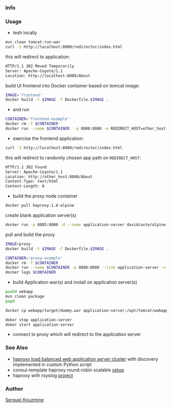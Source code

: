 ### Info

### Usage
* tesh locally
```sh
mvn clean tomcat:run-war
curl -I http://localhost:8080/redirector/index.html
```
this will redirect to application:
```sh
HTTP/1.1 302 Moved Temporarily
Server: Apache-Coyote/1.1
Location: http://localhost:8080/About
```
build UI frontend into Docker container based on tomcat image:

```sh
IMAGE='frontend'
docker build -t $IMAGE -f Dockerfile.$IMAGE .
```
* and run
```sh
CONTAINER='frontend-example'
docker rm -f $CONTAINER
docker run --name $CONTAINER  -p 8080:8080 -e REDIRECT_HOST=other_host -d $IMAGE
```
* exercise  the frontend application:
```sh
curl -I http://localhost:8080/redirector/index.html
```
this will redirect to randomly chosen app path on `REDIRECT_HOST`:
```sh
HTTP/1.1 302 Found
Server: Apache-Coyote/1.1
Location: http://other_host:8080/About
Content-Type: text/html
Content-Length: 0
```
* build the proxy node container
```sh
docker pull haproxy:1.8-alpine
```
create blank application server(s)
```sh
docker run -p 8085:8080 -d --name application-server davidcaste/alpine-tomcat /opt/tomcat/bin/catalina.sh run
```
pull and build the proxy
```sh
IMAGE=proxy
docker build -t $IMAGE -f Dockerfile.$IMAGE .
```
```sh
CONTAINER='proxy-example'
docker rm -f $CONTAINER
docker run --name $CONTAINER -p 8080:8080 --link application-server -v $(pwd)/haproxy.cfg:/usr/local/etc/haproxy/haproxy.cfg:ro -d $IMAGE
docker logs $CONTAINER
```			
* build Application war(s) and install on application server(s)
```sh
pushd webapp 
mvn clean package
popd
```
```sh
docker cp webapp/target/dummy.war application-server:/opt/tomcat/webapps/ROOT.war
```
```sh
doker stop application-server
doker start application-server
```
* connect to proxy which will redirect to the application server

### See Also
 * [haproxy load balanced web application server cluster](https://github.com/ianblenke/tutum-docker-clusterproxy) with discovery implemented in custom Python script
 * consul-template haproxy round-robin scalable [setup](https://github.com/camptocamp/docker-consul-demo)
 * haproxy with rsyslog [project](https://github.com/mminks/haproxy-docker-logging) 

### Author
[Serguei Kouzmine](kouzmine_serguei@yahoo.com)
